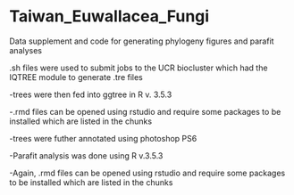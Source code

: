 # Taiwan_Euwallacea_Fungi
Data supplement and code for generating phylogeny figures and parafit analyses

.sh files were used to submit jobs to the UCR biocluster which had the IQTREE module to generate .tre files

-trees were then fed into ggtree in R v. 3.5.3

-.rmd files can be opened using rstudio and require some packages to be installed which are listed in the chunks

-trees were futher annotated using photoshop PS6

-Parafit analysis was done using R v.3.5.3

-Again, .rmd files can be opened using rstudio and require some packages to be installed which are listed in the chunks

 
